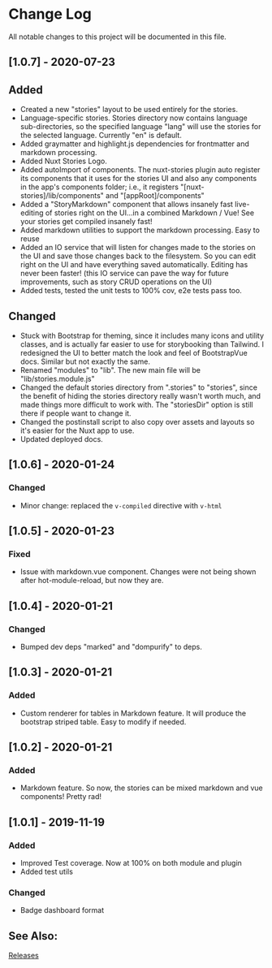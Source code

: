 # Change Log
All notable changes to this project will be documented in this file.

## [1.0.7] - 2020-07-23
## Added
- Created a new "stories" layout to be used entirely for the stories.
- Language-specific stories. Stories directory now contains language sub-directories, so the specified language "lang" will use the stories for the selected language. Currently "en" is default.
- Added graymatter and highlight.js dependencies for frontmatter and markdown processing.
- Added Nuxt Stories Logo.
- Added autoImport of components. The nuxt-stories plugin auto register its components that it uses for the stories UI and also any components in the app's components folder; i.e., it registers "[nuxt-stories]/lib/components" and "[appRoot]/components"
- Added a "StoryMarkdown" component that allows insanely fast live-editing of stories right on the UI...in a combined Markdown / Vue! See your stories get compiled insanely fast!
- Added markdown utilities to support the markdown processing. Easy to reuse
- Added an IO service that will listen for changes made to the stories on the UI and save those changes back to the filesystem. So you can edit right on the UI and have everything saved automatically. Editing has never been faster! (this IO service can pave the way for future improvements, such as story CRUD operations on the UI)
- Added tests, tested the unit tests to 100% cov, e2e tests pass too.

## Changed
- Stuck with Bootstrap for theming, since it includes many icons and utility classes, and is actually far easier to use for storybooking than Tailwind. I redesigned the UI to better match the look and feel of BootstrapVue docs. Similar but not exactly the same.
- Renamed "modules" to "lib". The new main file will be "lib/stories.module.js"
- Changed the default stories directory from ".stories" to "stories", since the benefit of hiding the stories directory really wasn't worth much, and made things more difficult to work with. The "storiesDir" option is still there if people want to change it.
- Changed the postinstall script to also copy over assets and layouts so it's easier for the Nuxt app to use.
- Updated deployed docs.

## [1.0.6] - 2020-01-24
### Changed
- Minor change: replaced the `v-compiled` directive with `v-html`

## [1.0.5] - 2020-01-23

### Fixed
- Issue with markdown.vue component. Changes were not being shown after hot-module-reload, but now they are.

## [1.0.4] - 2020-01-21

### Changed
- Bumped dev deps "marked" and "dompurify" to deps.

## [1.0.3] - 2020-01-21

### Added
- Custom renderer for tables in Markdown feature. It will produce the bootstrap striped table. Easy to modify if needed.

## [1.0.2] - 2020-01-21

### Added
- Markdown feature. So now, the stories can be mixed markdown and vue components! Pretty rad!

## [1.0.1] - 2019-11-19

### Added

- Improved Test coverage. Now at 100% on both module and plugin
- Added test utils

### Changed

- Badge dashboard format

## See Also:

[Releases](https://github.com/richardeschloss/nuxt-stories/releases) 
